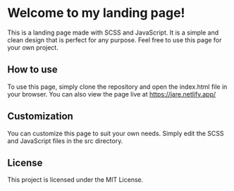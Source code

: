 # Welcome to my landing page!

This is a landing page made with SCSS and JavaScript. It is a simple and clean design that is perfect for any purpose. Feel free to use this page for your own project.

## How to use

To use this page, simply clone the repository and open the index.html file in your browser. You can also view the page live at https://jare.netlify.app/

## Customization

You can customize this page to suit your own needs. Simply edit the SCSS and JavaScript files in the src directory.

## License

This project is licensed under the MIT License.
